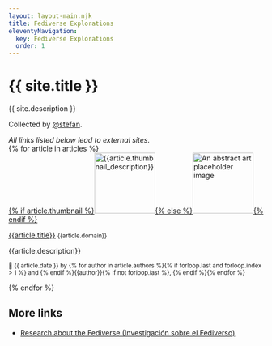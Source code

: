 ```yaml
---
layout: layout-main.njk
title: Fediverse Explorations
eleventyNavigation:
  key: Fediverse Explorations
  order: 1
---
```


<div class="p-5 mb-5 bg-body-tertiary rounded-3">
  <div class="container-fluid py-5">
    <h1 class="display-5 fw-bold">{{ site.title }}</h1>
    <p class="col-md-8 fs-4">
      {{ site.description }}
    </p>
    <p class="col-md-8 fs-5">
      Collected by <a rel="me" href="https://stefanbohacek.online/@stefan">@stefan</a>.
    </p>
  </div>
</div>
<div class="alert alert-secondary" role="alert">
  <em>All links listed below lead to external sites.</em>
</div>
<div class="mt-5 pt-3">
  {% for article in articles %}<div class="d-flex align-items-start">
    <div class="flex-shrink-0">
      <a href="{{ article.url }}">
      {% if article.thumbnail %}<img class="border rounded" loading="lazy" width="120px" src="{{article.thumbnail}}" alt="{{article.thumbnail_description}}">{% else %}<img class="border rounded" loading="lazy" width="120px" src="https://generative-placeholders.glitch.me/image?width=120&height=77" alt="An abstract art placeholder image">{% endif %}
      </a>
    </div>
    <div class="flex-grow-1 ms-3">
      <p class="fw-bold">
        <a href="{{ article.url }}">{{article.title}}</a> <small class="text-muted">{{article.domain}}</small>
      </p>
      <p>
      {{article.description}}
      </p>
      <p class="text-muted">
      <small>📅  {{ article.date }} by {% for author in article.authors %}{% if forloop.last and forloop.index > 1 %} and {% endif %}{{author}}{% if not forloop.last %}, {% endif %}{% endfor %}</small>
      </p>
    </div>
  </div>{% endfor %}
</div>
<div class="mt-5 pt-3">
  <h2>More links</h2>
  <ul class="mt-3">
    <li>
      <a href="https://www.pedrolr.es/research/infonomy2024/investigacionfediverso.html">Research about the Fediverse (Investigación sobre el Fediverso)</a>
    </li>
  </ul>
</div>
